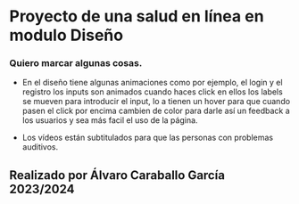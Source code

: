 # Proyecto de una salud en línea en modulo Diseño
### Quiero marcar algunas cosas.
 - En el diseño tiene algunas animaciones como por ejemplo, el login y el registro los inputs son animados cuando haces click en ellos
los labels se mueven para introducir el input, lo a tienen un hover para que cuando pasen el click por encima cambien de color para darle así un feedback a los usuarios y sea más facil el uso de la página.  
  
 - Los vídeos están subtitulados para que las personas con problemas auditivos.  
## Realizado por Álvaro Caraballo García 2023/2024